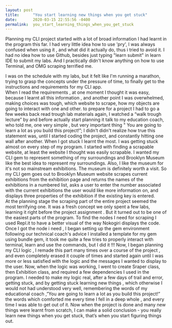 ```yaml
---
layout: post
title:      "You start learning new things when you get stuck"
date:       2020-03-15 22:55:56 -0400
permalink:  you_start_learning_things_when_you_get_stuck
---
```







Planning my CLI project started with a lot of  broad information I had learnt in the program this far. I  had very little idea how to use 'pry', I was always confused when using it , and what did  it actually do,  thus i tried to avoid it.  I had no idea how to use Github, besides just typing "learn submit" in learn IDE to submit my labs. And I practically didn't know anything on how to use Terminal, and OMG scraping terrified me. 

I was on the schedule with my labs, but it felt like I'm running a marathon, trying to grasp the concepts under the pressure of time, to finally get to the instructions and requirements for my CLI app.  
	When I read the requirements , at one moment I thought it was easy, because I learnt all this information , and another point I was overwhelmed, making choices was tough, which website to scrape, how my objects are going to interact with one and other. to prepare for a project I had to go a few weeks back read trough lab materials  again,  I  watched a “walk trough lecture” by  and before actually start planning it talk to my education coach, who told me, one very simple , but very important thing " You are going to learn a lot as you build this project!”;
I didn't didn't realize how true this statement was, until I started coding the project, and  constantly hitting one wall after another. When I got stuck I learnt the most. I was getting stuck almost on every step of my program. I started with finding a scrapable website, at least the website I thought was easily scrapable.
 	I wanted  my CLI gem to represent something of my surroundings and  Brooklyn Museum  like the best idea to represent my surroundings. Also, I like the museum for it's not so mainstream exhibitions. The museum is definitely worth a visit. 
	So my CLI gem goes out to Brooklyn Museum website scrapes current exhibitions from  the exhibition page and returns the names of the exhibitions in a numbered list, asks a user to enter the number associated with the current  exhibitions the user would like more information on, and displays three properties of the exhibition if the existing key is entered.  
	At the planning stage the scraping part of the entire project  seemed the most terrifying one. It was a fresh concept we only spent a few labs, learning it right before the  project assignment .  But it turned out to be one of the easiest parts of the program. To find the nodes I need  for scraping  I used Repl.it  to have a better visual of the way Nokogiri displays the code. Once I got the node i need , I began setting up the gem environment   following our technical coach's advice I installed a template for my gem using bundle gem, it took me  quite a few tries to properly interact with terminal, learn and use the commands, but I did it !!! 
	Now, I began planning my CLI logic , I remade this part many times over a course of the project , and even completely erased it couple of times and started  again until I  was more or less satisfied with the logic  and  the messages I wanted to display to  the user.  Now, when the logic was working, I went to create Sraper class, then Exhibition class, and required a few dependencies I used in the program.  I needed to make my logic real, after a few days of trail and error, getting stuck, and by getting stuck learning new things , which otherwise I would not had  understood  very well, remembering the words of my educational coach ,”You are going to learn a lot as you build this project!”  the words which comforted me every time I fell in a deep whole , and every time I  was able to get out of it. Now when the project is done and many new things were learnt from scratch, I can make a solid conclusion - you really learn new things when you get stuck, that’s when you start figuring things out.
 

